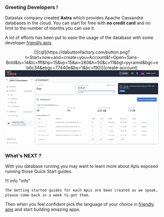### Greeting Developers !

Datastax company created **Astra** which provides Apache Cassandra databases in the cloud. You can start for free with <b>no credit card</b> and no limit to the number of months you can use it.

A lot of efforts has been put to ease the usage of the database with some developer [friendly apis](../develop).

<center>
[![cql](https://dabuttonfactory.com/button.png?t=Start+now+and+create+you+Account&f=Open+Sans-Bold&ts=14&tc=fff&hp=15&vp=15&w=280&h=50&c=11&bgt=pyramid&bgc=eb6c34&ebgc=77440e&bs=1&bc=f90)](create-account)

<img src="../../img/astra/dashboard.png"/>

</center>

### What's NEXT ?

With you database running you may want to learn more about Apis exposed running those Quick Start guides.

!!! info "info"

    The Getting started guides for each Apis are been created as we speak, please come back in a week to get them.

Then when you feel confident pick the language of your choice in [friendly apis](../develop) and start building amazing apps.
